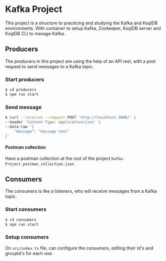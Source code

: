 # Kafka Project

This project is a structure to practicing and studying the Kafka and KsqlDB environments. With container to setup Kafka, Zookeeper, KsqlDB server and KsqlDB CLI to manage Kafka.

## Producers

The producers in this project are using the help of an API rest, with a post request to send messages to a Kafka topic.

### Start producers

```bash
$ cd producers
$ npm run start
```

### Send message

```bash
$ curl --location --request POST 'http://localhost:3000/' \
--header 'Content-Type: application/json' \
--data-raw '{
    "message": "message text"
}'
```

#### Postman collection
Have a postman collection at the root of the project `Kafka-Project.postman_collection.json`.

## Consumers

The consumers is like a listeners, who will receive messages from a Kafka topic.

### Start consumers

```bash
$ cd consumers
$ npm run start
```

### Setup consumers

On `src/index.ts` file, can configure the consumers, editing their Id's and groupId's for each one.


